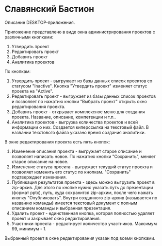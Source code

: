 # Славянский Бастион

Описание DESKTOP-приложения.

Приложение представлено в виде окна администрирования проектов с различными кнопками:
1. Утвердить проект
2. Редактировать проект
3. Добавить проект
4. Аналитика проектов

По кнопкам:
1. Утвердить проект - выгружает из базы данных список проектов со статусом "Inactive". Кнопка "Утвердить проект" изменяет статус проекта на "Active".
2. Редактировать проект - выгружает из базы данных список проектов и позволяет по нажатию кнопки "Выбрать проект" открыть окно редактирования проекта.
3. Добавить проект - открывает комплексное меню для создания проекта. Название, описание, компетенции и т.п..
4. Аналитика проектов - выгрузка количества проектов и всей информации о них. Создается киперссылка на текстовый файл. В названии текстового файла указано время создания аналитики.

В окне редактирования проекта есть пять кнопок:
1. Изменение описания проекта  - выгружает старое описание и позволяет написать новое. По нажатию кнопки "Сохранить", меняет старое описание на новое.
2. Изменение статуса проекта - выгружает текущий статус проекта и позволяет изменить его статус по кнопкам. "Сохранить" подтверждает изменения.
3. Публикация результатов проекта - здесь можно выгрузить проект в zip-архив. Для этого по кнопке нужно указать путь до презентации (формат pptx), путь, куда сохранится zip-архим, после чего нажать кнопку "Опубликовать". Внутри созданного zip-архив (называется по названию команды) имеется текстовый документ с полным описанием команды и выбранная презентация.
4. Удалить проект - единственная кнопка, которая полностью удаляет проект и закрывает окно редактирования.
5. Участники проекта - редактирует количество участников. Максимум 99, минимум - 1.

Выбранный проект в окне редактирования указан под всеми кнопками.
